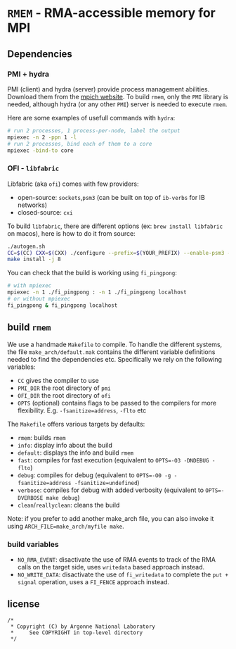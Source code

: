 # `RMEM` - RMA-accessible memory for MPI

## Dependencies

### PMI + hydra

PMI (client) and hydra (server) provide process management abilities.
Download them from the [mpich website](https://www.mpich.org/downloads/).
To build `rmem`, only the `PMI` library is needed, although hydra (or any other `PMI`) server is needed to execute `rmem`.

Here are some examples of usefull commands with `hydra`:

```bash
# run 2 processes, 1 process-per-node, label the output
mpiexec -n 2 -ppn 1 -l
# run 2 processes, bind each of them to a core
mpiexec -bind-to core
```

### OFI - `libfabric`

Libfabric (aka `ofi`) comes with few providers:
- open-source: `sockets`,`psm3` (can be built on top of `ib-verbs` for IB networks)
- closed-source: `cxi`


To build `libfabric`, there are different options (ex: `brew install libfabric` on macos), here is how to do it from source:
```bash
./autogen.sh
CC=$(CC) CXX=$(CXX) ./configure --prefix=$(YOUR_PREFIX) --enable-psm3 --enable-sockets
make install -j 8
```

You can check that the build is working using `fi_pingpong`:
```bash
# with mpiexec
mpiexec -n 1 ./fi_pingpong : -n 1 ./fi_pingpong localhost
# or without mpiexec
fi_pingpong & fi_pingpong localhost
```


## build `rmem`

We use a handmade `Makefile` to compile.
To handle the different systems, the file `make_arch/default.mak` contains the different variable definitions needed to find the dependencies etc.
Specifically we rely on the following variables:

- `CC` gives the compiler to use
- `PMI_DIR` the root directory of `pmi`
- `OFI_DIR` the root directory of `ofi`
- `OPTS` (optional) contains flags to be passed to the compilers for more flexibility. E.g. `-fsanitize=address`, `-flto` etc

The `Makefile` offers various targets by defaults:

- `rmem`: builds `rmem`
- `info`: display info about the build
- `default`: displays the info and build `rmem`
- `fast`: compiles for fast execution (equivalent to `OPTS=-O3 -DNDEBUG -flto`)
- `debug`: compiles for debug (equivalent to `OPTS=-O0 -g -fsanitize=address -fsanitize=undefined`)
- `verbose`: compiles for debug with added verbosity (equivalent to `OPTS=-DVERBOSE make debug`)
- `clean`/`reallyclean`: cleans the build


Note: if you prefer to add another make_arch file, you can also invoke it using `ARCH_FILE=make_arch/myfile make`.

### build variables

- `NO_RMA_EVENT`: disactivate the use of RMA events to track of the RMA calls on the target side, uses `writedata` based approach instead.
- `NO_WRITE_DATA`: disactivate the use of `fi_writedata` to complete the `put + signal` operation, uses a `FI_FENCE` approach instead.

## license

```
/*
 * Copyright (C) by Argonne National Laboratory
 *     See COPYRIGHT in top-level directory
 */
```


